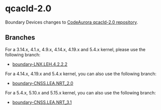 qcacld-2.0
==========

Boundary Devices changes to [CodeAurora qcacld-2.0 repository][codeaurora].

Branches
--------

For a 3.14.x, 4.1.x, 4.9.x, 4.14.x, 4.19.x and 5.4.x kernel, please use the following branch:
* [boundary-LNX.LEH.4.2.2.2][branch-3.14.x]

For a 4.14.x, 4.19.x and 5.4.x kernel, you can also use the following branch:
* [boundary-CNSS.LEA.NRT\_2.0][branch-lea-2.0]

For a 5.4.x, 5.10.x and 5.15.x kernel, you can also use the following branch:
* [boundary-CNSS.LEA.NRT\_3.1][branch-lea-3.1]

[codeaurora]: https://source.codeaurora.org/quic/la/platform/vendor/qcom-opensource/wlan/qcacld-2.0/ "CodeAurora qcacld-2.0"
[branch-3.14.x]: https://github.com/boundarydevices/qcacld-2.0/tree/boundary-LNX.LEH.4.2.2.2 "Boundary LNX.LEH.4.2.2.2"
[branch-lea-2.0]: https://github.com/boundarydevices/qcacld-2.0/tree/boundary-CNSS.LEA.NRT_2.0 "Boundary CNSS.LEA.NRT_2.0"
[branch-lea-3.1]: https://github.com/boundarydevices/qcacld-2.0/tree/boundary-CNSS.LEA.NRT_3.1 "Boundary CNSS.LEA.NRT_3.1"
